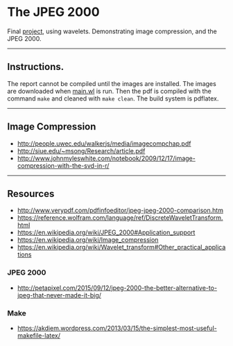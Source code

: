 # The JPEG 2000
Final [project](http://www.math.tamu.edu/~francis.narcowich/m414/s16/projects_s16.html),
using wavelets.
Demonstrating image compression, and the JPEG 2000.

---

## Instructions.
The report cannot be compiled until the images are installed.
The images are downloaded when [main.wl](https://github.com/TexAgg/Math-414-Final-Project/blob/master/main.wl) is run.
Then the pdf is compiled with the command `make` and cleaned with `make clean`.
The build system is pdflatex.

---

## Image Compression
* http://people.uwec.edu/walkerjs/media/imagecompchap.pdf
* http://siue.edu/~msong/Research/article.pdf
* http://www.johnmyleswhite.com/notebook/2009/12/17/image-compression-with-the-svd-in-r/

---

## Resources
* http://www.verypdf.com/pdfinfoeditor/jpeg-jpeg-2000-comparison.htm
* https://reference.wolfram.com/language/ref/DiscreteWaveletTransform.html
* https://en.wikipedia.org/wiki/JPEG_2000#Application_support
* https://en.wikipedia.org/wiki/Image_compression
* https://en.wikipedia.org/wiki/Wavelet_transform#Other_practical_applications

### JPEG 2000
* http://petapixel.com/2015/09/12/jpeg-2000-the-better-alternative-to-jpeg-that-never-made-it-big/

### Make
* https://akdiem.wordpress.com/2013/03/15/the-simplest-most-useful-makefile-latex/
